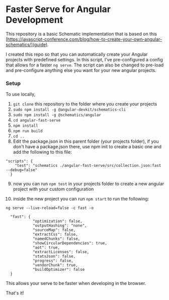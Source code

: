# Faster Serve for Angular Development

This repository is a basic Schematic implementation that is based on this [https://javascript-conference.com/blog/how-to-create-your-own-angular-schematics/](guide).

I created this repo so that you can automatically create your Angular projects with predefined settings. In this script, I've pre-configured a config that allows for a faster `ng serve`. The script can also be changed to pre-load and pre-configure anything else you want for your new angular projects.

### Setup

To use locally,

1. `git clone` this repository to the folder where you create your projects
2. `sudo npm install -g @angular-devkit/schematics-cli`
3. `sudo npm install -g @schematics/angular` 
4. `cd angular-fast-serve`
5. `npm install`
6. `npm run build`
7. `cd ..`
8. Edit the package.json in this parent folder (your projects folder), if you don't have a package.json there, use npm init to create a basic one and add the following to this file:
```
"scripts": {
    "test": "schematics ./angular-fast-serve/src/collection.json:fast --debug=false"
  }
```

9. now you can run `npm test` in your projects folder to create a new angular project with your custom configuration

10. inside the new project you can run `npm start` to run the following:

`ng serve --live-reload=false -c fast -o`
```
  "fast": {
            "optimization": false,
            "outputHashing": "none",
            "sourceMap": false,
            "extractCss": false,
            "namedChunks": false,
            "showCircularDependencies": true,
            "aot": true,
            "extractLicenses": false,
            "statsJson": false,
            "progress": false,
            "vendorChunk": true,
            "buildOptimizer": false
  }
```

This allows your serve to be faster when developing in the browser.



That's it!
 